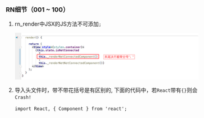 ### RN细节（001 ~ 100）

1. rn_render中JSX的JS方法不可添加`;`

	![](https://github.com/qfeung/SQIMaterials/blob/master/Markdown/ReactNative/rn_render%E4%B8%ADJSX%E7%9A%84JS%E6%96%B9%E6%B3%95.jpeg?raw=true)

2. 导入头文件时，带不带花括号是有区别的, 下面的代码中，若`React`带有`{}`则会 `Crash!`


	```
	import React, { Component } from 'react';
	```
	